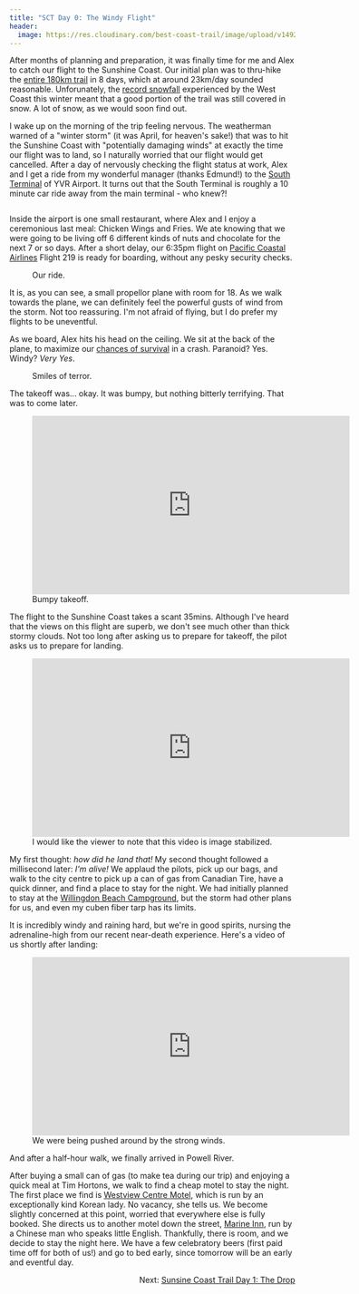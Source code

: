 ```yaml
---
title: "SCT Day 0: The Windy Flight"
header:
  image: https://res.cloudinary.com/best-coast-trail/image/upload/v1492574929/20170407_184642_miuvjc.jpg
---
```


After months of planning and preparation, it was finally time for me and Alex to catch our flight to the Sunshine Coast. Our initial plan was to thru-hike the <a href="http://sunshinecoast-trail.com/">entire 180km trail</a> in 8 days, which at around 23km/day sounded reasonable. Unforunately, the <a href="http://globalnews.ca/news/3230587/b-c-snowfall-records-smashed-this-weekend-as-snow-blankets-province/">record snowfall</a> experienced by the West Coast this winter meant that a good portion of the trail was still covered in snow. A lot of snow, as we would soon find out.

I wake up on the morning of the trip feeling nervous. The weatherman warned of a "winter storm" (it was April, for heaven's sake!) that was to hit the Sunshine Coast with "potentially damaging winds" at exactly the time our flight was to land, so I naturally worried that our flight would get cancelled. After a day of nervously checking the flight status at work, Alex and I get a ride from my wonderful manager (thanks Edmund!) to the <a href="http://www.yvr.ca/en/passengers/flights/airport-south">South Terminal</a> of YVR Airport. It turns out that the South Terminal is roughly a 10 minute car ride away from the main terminal - who knew?!

<img data-original="https://res.cloudinary.com/best-coast-trail/image/upload/c_scale,w_410/v1493513298/20170407_065730_ivbk8h.jpg" data-action="zoom" class="inline-image" style="display: block; margin: auto;"/>

Inside the airport is one small restaurant, where Alex and I enjoy a ceremonious last meal: Chicken Wings and Fries. We ate knowing that we were going to be living off 6 different kinds of nuts and chocolate for the next 7 or so days. After a short delay, our 6:35pm flight on <a href="http://www.pacificcoastal.com/">Pacific Coastal Airlines</a> Flight 219 is ready for boarding, without any pesky security checks.

<figure>
  <img data-original="https://res.cloudinary.com/best-coast-trail/image/upload/v1493515069/20170407_184628_jez52s.jpg" data-action="zoom" class="inline-image"/>
  <figcaption>Our ride.</figcaption>
</figure>
It is, as you can see, a small propellor plane with room for 18. As we walk towards the plane, we can definitely feel the powerful gusts of wind from the storm. Not too reassuring. I'm not afraid of flying, but I do prefer my flights to be uneventful. 

As we board, Alex hits his head on the ceiling. We sit at the back of the plane, to maximize our <a href="http://time.com/3934663/safest-seat-airplane/">chances of survival</a> in a crash. Paranoid? Yes. Windy? <em>Very Yes</em>.

<figure>
  <img data-original="https://res.cloudinary.com/best-coast-trail/image/upload/v1492575715/20170407_184904_1_kohzkw.jpg" data-action="zoom" class="inline-image"/>
  <figcaption>Smiles of terror.</figcaption>
</figure>
The takeoff was... okay. It was bumpy, but nothing bitterly terrifying. That was to come later.
<figure>
  <iframe width="560" height="315" src="https://www.youtube.com/embed/-_4PksQZS38" frameborder="0" allowfullscreen></iframe>
  <figcaption>Bumpy takeoff.</figcaption>
</figure>
The flight to the Sunshine Coast takes a scant 35mins. Although I've heard that the views on this flight are superb, we don't see much other than thick stormy clouds. Not too long after asking us to prepare for takeoff, the pilot asks us to prepare for landing. 
<figure>
  <iframe width="560" height="315" src="https://www.youtube.com/embed/aBIU3_uXjTA" frameborder="0" allowfullscreen></iframe>
  <figcaption>I would like the viewer to note that this video is image stabilized.</figcaption>
</figure>
My first thought: <em>how did he land that!</em> My second thought followed a millisecond later: <em>I'm alive!</em> We applaud the pilots, pick up our bags, and walk to the city centre to pick up a can of gas from Canadian Tire, have a quick dinner, and find a place to stay for the night. We had initially planned to stay at the <a href="http://powellriver.info/willingdon_campground/">Willingdon Beach Campground</a>, but the storm had other plans for us, and even my cuben fiber tarp has its limits. 

It is incredibly windy and raining hard, but we're in good spirits, nursing the adrenaline-high from our recent near-death experience. Here's a video of us shortly after landing:
<figure>
  <iframe width="560" height="315" src="https://www.youtube.com/embed/0Y1sRZH2whI" frameborder="0" allowfullscreen></iframe>
  <figcaption>We were being pushed around by the strong winds.</figcaption>
</figure>
And after a half-hour walk, we finally arrived in Powell River. 
<div class="map" id="powell-river"></div>

After buying a small can of gas (to make tea during our trip) and enjoying a quick meal at Tim Hortons, we walk to find a cheap motel to stay the night. The first place we find is <a href="http://powellrivermotel.com/">Westview Centre Motel</a>, which is run by an exceptionally kind Korean lady. No vacancy, she tells us. We become slightly concerned at this point, worried that everywhere else is fully booked. She directs us to another motel down the street, <a href="http://www.marineinnbc.com/">Marine Inn</a>, run by a Chinese man who speaks little English. Thankfully, there is room, and we decide to stay the night here. We have a few celebratory beers (first paid time off for both of us!) and go to bed early, since tomorrow will be an early and eventful day. 

<p style="text-align: right;">Next: <a href="https://bestcoasttrail.github.io/Day-1-The-Drop/">Sunsine Coast Trail Day 1: The Drop <i class="fa fa-long-arrow-right" aria-hidden="true"></i>
</a></p>

<script>
  function initMap() {
    var uluru = {lat: 49.8352, lng: -124.5247};
    var map = new google.maps.Map(document.getElementById('powell-river'), {
      zoom: 10,
      center: uluru
    });
    var marker = new google.maps.Marker({
      position: uluru,
      map: map
    });
  }
</script>
<script async defer
src="https://maps.googleapis.com/maps/api/js?key=AIzaSyD5wgqszVxTRSuxb_LYGEy7TlSjuKHoisc&callback=initMap">
</script>

